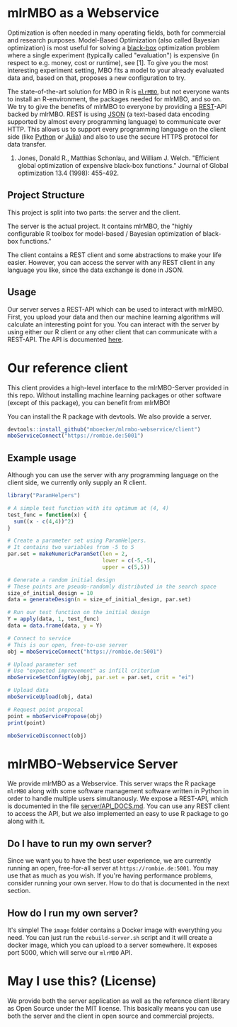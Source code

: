 # mlrMBO as a Webservice

Optimization is often needed in many operating fields, both for commercial and research purposes.
Model-Based Optimization (also called Bayesian optimization) is most useful for solving a [black-box](https://en.wikipedia.org/wiki/Black_box) optimization problem where a single experiment (typically called "evaluation") is expensive (in respect to e.g. money, cost or runtime), see [1].
To give you the most interesting experiment setting, MBO fits a model to your already evaluated data and, based on that, proposes a new configuration to try.

The state-of-the-art solution for MBO in R is [`mlrMBO`](https://github.com/mlr-org/mlrMBO), but not everyone wants to install an R-environment, the packages needed for mlrMBO, and so on.
We try to give the benefits of mlrMBO to everyone by providing a [REST](https://en.wikipedia.org/wiki/Representational_state_transfer)-API backed by mlrMBO.
REST is using [JSON](https://en.wikipedia.org/wiki/JSON) (a text-based data encoding supported by almost every programming language) to communicate over HTTP.
This allows us to support every programming language on the client side (like [Python](https://www.python.org/) or [Julia](https://julialang.org/)) and also to use the secure HTTPS protocol for data transfer.

1. Jones, Donald R., Matthias Schonlau, and William J. Welch. "Efficient global optimization of expensive black-box functions." Journal of Global optimization 13.4 (1998): 455-492.

## Project Structure

This project is split into two parts: the server and the client.

The server is the actual project.
It contains mlrMBO, the "highly configurable R toolbox for model-based / Bayesian optimization of black-box functions."

The client contains a REST client and some abstractions to make your life easier.
However, you can access the server with any REST client in any language you like, since the data exchange is done in JSON.

## Usage

Our server serves a REST-API which can be used to interact with mlrMBO.
First, you upload your data and then our machine learning algorithms will calculate an interesting point for you.
You can interact with the server by using either our R client or any other client that can communicate with a REST-API.
The API is documented [here](server/API_DOCS.md).

# Our reference client

This client provides a high-level interface to the mlrMBO-Server provided in this repo. Without installing machine learning packages or other software (except of this package), you can benefit from mlrMBO!

You can install the R package with devtools.
We also provide a server.
```r
devtools::install_github("mboecker/mlrmbo-webservice/client")
mboServiceConnect("https://rombie.de:5001")
```

## Example usage

Although you can use the server with any programming language on the client side, we currently only supply an R client.

```r
library("ParamHelpers")

# A simple test function with its optimum at (4, 4)
test_func = function(x) {
  sum((x - c(4,4))^2)
}

# Create a parameter set using ParamHelpers.
# It contains two variables from -5 to 5
par.set = makeNumericParamSet(len = 2,
                              lower = c(-5,-5),
                              upper = c(5,5))

# Generate a random initial design
# These points are pseudo-randomly distributed in the search space
size_of_initial_design = 10
data = generateDesign(n = size_of_initial_design, par.set)

# Run our test function on the initial design
Y = apply(data, 1, test_func)
data = data.frame(data, y = Y)

# Connect to service
# This is our open, free-to-use server
obj = mboServiceConnect("https://rombie.de:5001")

# Upload parameter set
# Use "expected improvement" as infill criterium
mboServiceSetConfigKey(obj, par.set = par.set, crit = "ei")

# Upload data
mboServiceUpload(obj, data)

# Request point proposal
point = mboServicePropose(obj)
print(point)

mboServiceDisconnect(obj)
```

# mlrMBO-Webservice Server

We provide mlrMBO as a Webservice.
This server wraps the R package `mlrMBO` along with some software management software written in Python in order to handle multiple users simultanously.
We expose a REST-API, which is documented in the file [server/API_DOCS.md](server/API_DOCS.md).
You can use any REST client to access the API, but we also implemented an easy to use R package to go along with it.

## Do I have to run my own server?
Since we want you to have the best user experience, we are currently running an open, free-for-all server at `https://rombie.de:5001`.
You may use that as much as you wish.
If you're having performance problems, consider running your own server.
How to do that is documented in the next section.

## How do I run my own server?
It's simple!
The `image` folder contains a Docker image with everything you need.
You can just run the `rebuild-server.sh` script and it will create a docker image, which you can upload to a server somewhere.
It exposes port 5000, which will serve our `mlrMBO` API.

# May I use this? (License)
We provide both the server application as well as the reference client library as Open Source under the MIT license. This basically means you can use both the server and the client in open source and commercial projects.
